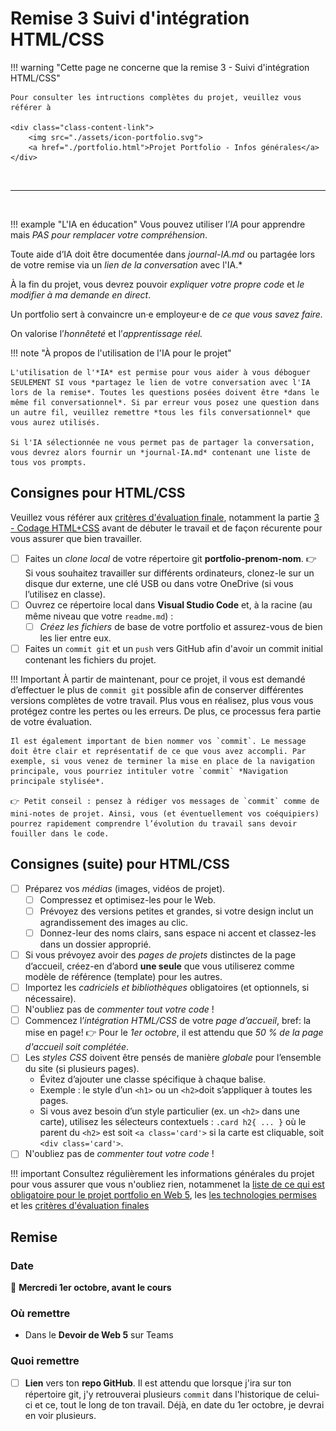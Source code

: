 # Remise 3 Suivi d'intégration HTML/CSS

<!--
https://squidfunk.github.io/mkdocs-material/reference/admonitions/
✏️note, 📄abstract, ℹ️info, 🔥tip, ✔️success, ❔question, ⚠️warning, ❌failure, ⚡danger, 🐞bug, 🧪example, ❜❜quote
-->


!!! warning "Cette page ne concerne que la remise 3 - Suivi d'intégration HTML/CSS"

    Pour consulter les intructions complètes du projet, veuillez vous référer à

    <div class="class-content-link">
        <img src="./assets/icon-portfolio.svg">
        <a href="./portfolio.html">Projet Portfolio - Infos générales</a>
    </div>

<br>
<hr>
<br>

!!! example "L'IA en éducation" 
  Vous pouvez utiliser l’*IA* pour apprendre mais *PAS pour remplacer votre compréhension*. 
  
  Toute aide d’IA doit être documentée dans *journal-IA.md* ou partagée lors de votre remise via un *lien de la conversation* avec l'IA.*
  
  À la fin du projet, vous devrez pouvoir *expliquer votre propre code* et *le modifier à ma demande en direct*.

  Un portfolio sert à convaincre un·e employeur·e de *ce que vous savez faire.*
  
  On valorise l’*honnêteté* et l’*apprentissage réel.*


!!! note "À propos de l'utilisation de l'IA pour le projet"

    L'utilisation de l'*IA* est permise pour vous aider à vous déboguer SEULEMENT SI vous *partagez le lien de votre conversation avec l'IA lors de la remise*. Toutes les questions posées doivent être *dans le même fil conversationnel*. Si par erreur vous posez une question dans un autre fil, veuillez remettre *tous les fils conversationnel* que vous aurez utilisés. 
    
    Si l'IA sélectionnée ne vous permet pas de partager la conversation, vous devrez alors fournir un *journal-IA.md* contenant une liste de tous vos prompts.


## Consignes pour HTML/CSS

Veuillez vous référer aux [critères d'évaluation finale](./portfolio.html#criteres-devaluation), notamment la partie [3 - Codage HTML+CSS](./portfolio.html#3-codage-html-css) avant de débuter le travail et de façon récurente pour vous assurer que bien travailler.

- [ ] Faites un *clone local* de votre répertoire git **portfolio-prenom-nom**. 
  👉 Si vous souhaitez travailler sur différents ordinateurs, clonez-le sur un disque dur externe, une clé USB ou dans votre OneDrive (si vous l’utilisez en classe).
- [ ] Ouvrez ce répertoire local dans **Visual Studio Code** et, à la racine (au même niveau que votre `readme.md`) :
  - [ ] *Créez les fichiers* de base de votre portfolio et assurez-vous de bien les lier entre eux.
- [ ] Faites un `commit git` et un `push` vers GitHub afin d'avoir un commit initial contenant les fichiers du projet.

!!! Important
    À partir de maintenant, pour ce projet, il vous est demandé d’effectuer le plus de `commit git` possible afin de conserver différentes versions complètes de votre travail. Plus vous en réalisez, plus vous vous protégez contre les pertes ou les erreurs. De plus, ce processus fera partie de votre évaluation.

    Il est également important de bien nommer vos `commit`. Le message doit être clair et représentatif de ce que vous avez accompli. Par exemple, si vous venez de terminer la mise en place de la navigation principale, vous pourriez intituler votre `commit` *Navigation principale stylisée*.

    👉 Petit conseil : pensez à rédiger vos messages de `commit` comme de mini-notes de projet. Ainsi, vous (et éventuellement vos coéquipiers) pourrez rapidement comprendre l’évolution du travail sans devoir fouiller dans le code.

## Consignes (suite) pour HTML/CSS

- [ ] Préparez vos *médias* (images, vidéos de projet).
  - [ ] Compressez et optimisez-les pour le Web.
  - [ ] Prévoyez des versions petites et grandes, si votre design inclut un agrandissement des images au clic.
  - [ ] Donnez-leur des noms clairs, sans espace ni accent et classez-les dans un dossier approprié.
- [ ] Si vous prévoyez avoir des *pages de projets* distinctes de la page d’accueil, créez-en d’abord **une seule** que vous utiliserez comme modèle de référence (template) pour les autres.
- [ ] Importez les *cadriciels et bibliothèques* obligatoires (et optionnels, si nécessaire).
- [ ] N'oubliez pas de *commenter tout votre code* !
- [ ] Commencez l’*intégration HTML/CSS* de votre *page d’accueil*, bref: la mise en page!
  👉 Pour le *1er octobre*, il est attendu que *50 % de la page d'accueil soit complétée*.
- [ ] Les *styles CSS* doivent être pensés de manière *globale* pour l’ensemble du site (si plusieurs pages).
  - Évitez d’ajouter une classe spécifique à chaque balise. 
  - Exemple : le style d’un `<h1>` ou un `<h2>`doit s’appliquer à toutes les pages.
  - Si vous avez besoin d’un style particulier (ex. un `<h2>` dans une carte), utilisez les sélecteurs contextuels : `.card h2{ ... }` où le parent du `<h2>` est soit `<a class='card'>` si la carte est cliquable, soit `<div class='card'>`.
- [ ] N'oubliez pas de *commenter tout votre code* !

!!! important
  Consultez régulièrement les informations générales du projet pour vous assurer que vous n'oubliez rien, notammenet la [liste de ce qui est obligatoire pour le projet portfolio en Web 5](./portfolio.html#obligatoire-pour-web-5), les [les technologies permises](./portfolio.html#technologies-permises) et les [critères d'évaluation finales](./portfolio.html#criteres-devaluation)


## Remise

### Date

📅 **Mercredi 1er octobre, avant le cours**

### Où remettre

- Dans le **Devoir de Web 5** sur Teams

### Quoi remettre

- [ ] **Lien** vers ton **repo GitHub**. Il est attendu que lorsque j'ira sur ton répertoire git, j'y retrouverai plusieurs `commit` dans l'historique de celui-ci et ce, tout le long de ton travail. Déjà, en date du 1er octobre, je devrai en voir plusieurs.